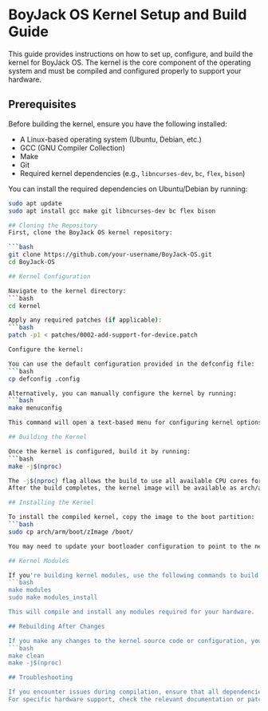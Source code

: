# BoyJack OS Kernel Setup and Build Guide

This guide provides instructions on how to set up, configure, and build the kernel for BoyJack OS. The kernel is the core component of the operating system and must be compiled and configured properly to support your hardware.

## Prerequisites

Before building the kernel, ensure you have the following installed:

- A Linux-based operating system (Ubuntu, Debian, etc.)
- GCC (GNU Compiler Collection)
- Make
- Git
- Required kernel dependencies (e.g., `libncurses-dev`, `bc`, `flex`, `bison`)

You can install the required dependencies on Ubuntu/Debian by running:

```bash
sudo apt update
sudo apt install gcc make git libncurses-dev bc flex bison

## Cloning the Repository
First, clone the BoyJack OS kernel repository:

```bash
git clone https://github.com/your-username/BoyJack-OS.git
cd BoyJack-OS

## Kernel Configuration

Navigate to the kernel directory:
```bash
cd kernel

Apply any required patches (if applicable):
```bash
patch -p1 < patches/0002-add-support-for-device.patch

Configure the kernel:

You can use the default configuration provided in the defconfig file:
```bash
cp defconfig .config

Alternatively, you can manually configure the kernel by running:
```bash
make menuconfig

This command will open a text-based menu for configuring kernel options. Select the options based on your hardware and requirements.

## Building the Kernel

Once the kernel is configured, build it by running:
```bash
make -j$(nproc)

The -j$(nproc) flag allows the build to use all available CPU cores for faster compilation.
After the build completes, the kernel image will be available as arch/arm/boot/zImage.

## Installing the Kernel

To install the compiled kernel, copy the image to the boot partition:
```bash
sudo cp arch/arm/boot/zImage /boot/

You may need to update your bootloader configuration to point to the new kernel image.

## Kernel Modules

If you're building kernel modules, use the following commands to build and install them:
```bash
make modules
sudo make modules_install

This will compile and install any modules required for your hardware.

## Rebuilding After Changes

If you make any changes to the kernel source code or configuration, you can rebuild the kernel using the following commands:
```bash
make clean
make -j$(nproc)

## Troubleshooting

If you encounter issues during compilation, ensure that all dependencies are installed correctly and that the kernel configuration is set properly.
For specific hardware support, check the relevant documentation or patches.
